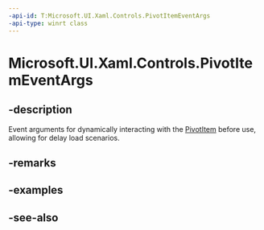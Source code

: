 ```yaml
---
-api-id: T:Microsoft.UI.Xaml.Controls.PivotItemEventArgs
-api-type: winrt class
---
```


<!-- Class syntax.
public class PivotItemEventArgs : Windows.UI.Xaml.Controls.IPivotItemEventArgs
-->

# Microsoft.UI.Xaml.Controls.PivotItemEventArgs

## -description
Event arguments for dynamically interacting with the [PivotItem](pivotitem.md) before use, allowing for delay load scenarios.

## -remarks

## -examples

## -see-also
